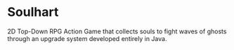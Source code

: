 # Soulhart
2D Top-Down RPG Action Game that collects souls to fight waves of ghosts through an upgrade system developed entirely in Java.
